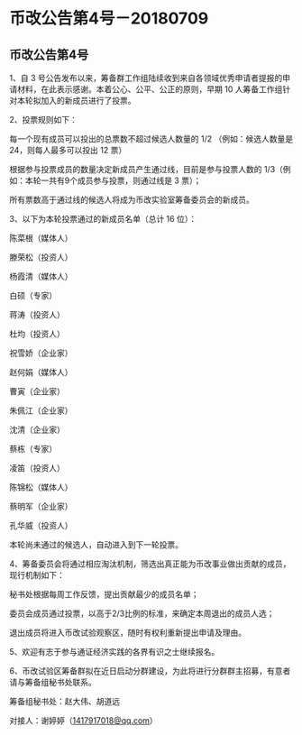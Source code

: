 # 币改公告第4号－20180709

## 币改公告第4号

1、自 3 号公告发布以来，筹备群工作组陆续收到来自各领域优秀申请者提报的申请材料，在此表示感谢。本着公心、公平、公正的原则，早期 10 人筹备工作组针对本轮拟加入的新成员进行了投票。

2、投票规则如下：

每一个现有成员可以投出的总票数不超过候选人数量的 1/2 （例如：候选人数量是 24，则每人最多可以投出 12 票）

根据参与投票成员的数量决定新成员产生通过线，目前是参与投票人数的 1/3（例如：本轮一共有9个成员参与投票，则通过线是 3 票）；

所有票数高于通过线的候选人将成为币改实验室筹备委员会的新成员。

3、以下为本轮投票通过的新成员名单（总计 16 位）：

陈菜根（媒体人） 

滕荣松（投资人） 

杨霞清（媒体人） 

白硕（专家） 

蒋涛（投资人） 

杜均（投资人） 

祝雪娇（企业家） 

赵何娟（媒体人） 

曹寅（企业家） 

朱佩江（企业家） 

沈清（企业家） 

蔡栋（专家） 

凌笛（投资人） 

陈锦松（媒体人） 

蔡明军（企业家） 

孔华威（投资人） 

本轮尚未通过的候选人，自动进入到下一轮投票。

4、筹备委员会将通过相应淘汰机制，筛选出真正能为币改事业做出贡献的成员，现行机制如下：

秘书处根据每周工作反馈，提出贡献最少的成员名单；

委员会成员通过投票，以高于2/3比例的标准，来确定本周退出的成员人选；

退出成员将进入币改试验观察区，随时有权利重新提出申请及理由。

5、欢迎有志于参与通证经济实践的各界有识之士继续报名。

6、币改试验区筹备群拟在近日启动分群建设，为此将进行分群群主招募，有意者请与筹备组秘书处联系。

筹备组秘书处：赵大伟、胡道远

对接人：谢婷婷（1417917018@qq.com）
